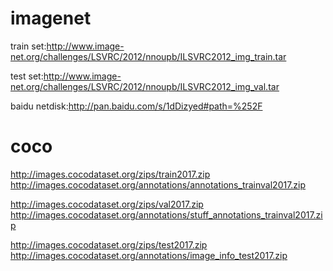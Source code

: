 # imagenet

train set:http://www.image-net.org/challenges/LSVRC/2012/nnoupb/ILSVRC2012_img_train.tar

test set:http://www.image-net.org/challenges/LSVRC/2012/nnoupb/ILSVRC2012_img_val.tar

baidu netdisk:http://pan.baidu.com/s/1dDizyed#path=%252F

# coco

http://images.cocodataset.org/zips/train2017.zip 
http://images.cocodataset.org/annotations/annotations_trainval2017.zip

http://images.cocodataset.org/zips/val2017.zip 
http://images.cocodataset.org/annotations/stuff_annotations_trainval2017.zip

http://images.cocodataset.org/zips/test2017.zip 
http://images.cocodataset.org/annotations/image_info_test2017.zip 
